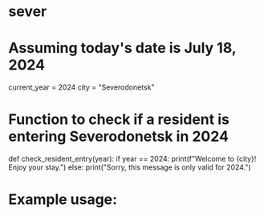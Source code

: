 # sever
# Assuming today's date is July 18, 2024
current_year = 2024
city = "Severodonetsk"

# Function to check if a resident is entering Severodonetsk in 2024
def check_resident_entry(year):
    if year == 2024:
        print(f"Welcome to {city}! Enjoy your stay.")
    else:
        print("Sorry, this message is only valid for 2024.")

# Example usage:


